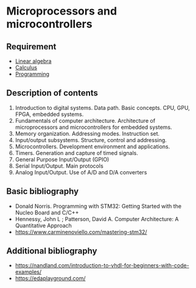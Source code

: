 # Microprocessors and microcontrollers

## Requirement

- [Linear algebra](../block1/linear_algebra.md)
- [Calculus](../block1/calculus.md)
- [Programming](../block1/programming.md)

## Description of contents

1. Introduction to digital systems. Data path. Basic concepts. CPU, GPU, FPGA, embedded systems.
2. Fundamentals of computer architecture. Architecture of microprocessors and microcontrollers for embedded systems.
3. Memory organization. Addressing modes. Instruction set.
4. Input/output subsystems. Structure, control and addressing.
5. Microcontrollers. Development environment and applications.
6. Timers. Generation and capture of timed signals.
7. General Purpose Input/Output (GPIO)
8. Serial Input/Output. Main protocols
9. Analog Input/Output. Use of A/D and D/A converters

## Basic bibliography

- Donald Norris. Programming with STM32: Getting Started with the Nucleo Board and C/C++
- Hennessy, John L ; Patterson, David A. Computer Architecture: A Quantitative Approach
- https://www.carminenoviello.com/mastering-stm32/
  
## Additional bibliography
- https://nandland.com/introduction-to-vhdl-for-beginners-with-code-examples/
- https://edaplayground.com/

